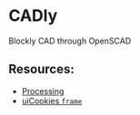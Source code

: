 # CADly
Blockly CAD through OpenSCAD

## Resources:
* [Processing](https://processing.org)
* [uiCookies `frame`](https://uicookies.com/downloads/frame-free-onepage-html5-template-using-bootstrap/)
